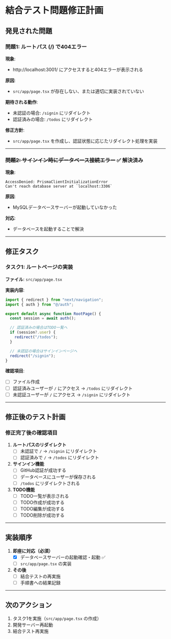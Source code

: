 # 結合テスト問題修正計画

## 発見された問題

### 問題1: ルートパス (/) で404エラー

**現象**:

- http://localhost:3001/ にアクセスすると404エラーが表示される

**原因**:

- `src/app/page.tsx` が存在しない、または適切に実装されていない

**期待される動作**:

- 未認証の場合: `/signin` にリダイレクト
- 認証済みの場合: `/todos` にリダイレクト

**修正方針**:

- `src/app/page.tsx` を作成し、認証状態に応じたリダイレクト処理を実装

---

### ~~問題2: サインイン時にデータベース接続エラー~~ ✅ 解決済み

**現象**:

```
AccessDenied: PrismaClientInitializationError
Can't reach database server at `localhost:3306`
```

**原因**:

- MySQLデータベースサーバーが起動していなかった

**対応**:

- データベースを起動することで解決

---

## 修正タスク

### タスク1: ルートページの実装

**ファイル**: `src/app/page.tsx`

**実装内容**:

```typescript
import { redirect } from "next/navigation";
import { auth } from "@/auth";

export default async function RootPage() {
  const session = await auth();

  // 認証済みの場合はTODO一覧へ
  if (session?.user) {
    redirect("/todos");
  }

  // 未認証の場合はサインインページへ
  redirect("/signin");
}
```

**確認項目**:

- [ ] ファイル作成
- [ ] 認証済みユーザーが `/` にアクセス → `/todos` にリダイレクト
- [ ] 未認証ユーザーが `/` にアクセス → `/signin` にリダイレクト

---

## 修正後のテスト計画

### 修正完了後の確認項目

1. **ルートパスのリダイレクト**
   - [ ] 未認証で `/` → `/signin` にリダイレクト
   - [ ] 認証済みで `/` → `/todos` にリダイレクト

2. **サインイン機能**
   - [ ] GitHub認証が成功する
   - [ ] データベースにユーザーが保存される
   - [ ] `/todos` にリダイレクトされる

3. **TODO機能**
   - [ ] TODO一覧が表示される
   - [ ] TODO作成が成功する
   - [ ] TODO編集が成功する
   - [ ] TODO削除が成功する

---

## 実装順序

1. **即座に対応（必須）**
   - [x] データベースサーバーの起動確認・起動 ✅
   - [ ] `src/app/page.tsx` の実装

2. **その後**
   - [ ] 結合テストの再実施
   - [ ] 手順書への結果記録

---

## 次のアクション

1. タスク1を実施（`src/app/page.tsx` の作成）
2. 開発サーバー再起動
3. 結合テスト再実施
